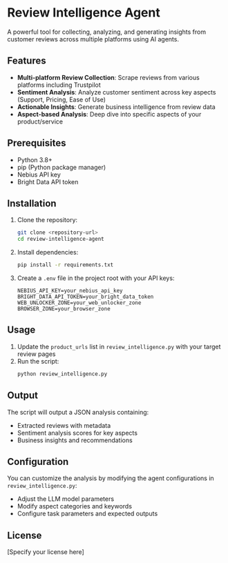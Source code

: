 # Review Intelligence Agent

A powerful tool for collecting, analyzing, and generating insights from customer reviews across multiple platforms using AI agents.

## Features

- **Multi-platform Review Collection**: Scrape reviews from various platforms including Trustpilot
- **Sentiment Analysis**: Analyze customer sentiment across key aspects (Support, Pricing, Ease of Use)
- **Actionable Insights**: Generate business intelligence from review data
- **Aspect-based Analysis**: Deep dive into specific aspects of your product/service

## Prerequisites

- Python 3.8+
- pip (Python package manager)
- Nebius API key
- Bright Data API token

## Installation

1. Clone the repository:
   ```bash
   git clone <repository-url>
   cd review-intelligence-agent
   ```

2. Install dependencies:
   ```bash
   pip install -r requirements.txt
   ```

3. Create a `.env` file in the project root with your API keys:
   ```
   NEBIUS_API_KEY=your_nebius_api_key
   BRIGHT_DATA_API_TOKEN=your_bright_data_token
   WEB_UNLOCKER_ZONE=your_web_unlocker_zone
   BROWSER_ZONE=your_browser_zone
   ```

## Usage

1. Update the `product_urls` list in `review_intelligence.py` with your target review pages
2. Run the script:
   ```bash
   python review_intelligence.py
   ```

## Output

The script will output a JSON analysis containing:
- Extracted reviews with metadata
- Sentiment analysis scores for key aspects
- Business insights and recommendations

## Configuration

You can customize the analysis by modifying the agent configurations in `review_intelligence.py`:
- Adjust the LLM model parameters
- Modify aspect categories and keywords
- Configure task parameters and expected outputs

## License

[Specify your license here]
